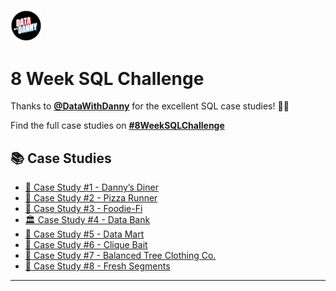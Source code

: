 <p align="left" width="100%">
    <img width="10%" src="./images/data-with-danny-logo.png">
</p>

# 8 Week SQL Challenge

Thanks to [**@DataWithDanny**](https://www.datawithdanny.com/) for the excellent SQL case studies! 👋🏻

Find the full case studies on [**#8WeekSQLChallenge**](https://8weeksqlchallenge.com/)

## :books: Case Studies

- [:ramen: Case Study #1 - Danny’s Diner](/Case-Study-1-Dannys-Diner/)
- [:pizza: Case Study #2 - Pizza Runner](/Case-Study-2-Pizza-Runner/)
- [:avocado: Case Study #3 - Foodie-Fi](/Case-Study-3-Foodie-Fi/)
- [:classical_building: Case Study #4 - Data Bank](/Case-Study-4-Data-Bank/)
- [:shopping_cart: Case Study #5 - Data Mart](/Case-Study-5-Data-Mart/)
- [:fishing_pole_and_fish: Case Study #6 - Clique Bait](/Case-Study-6-Clique-Bait/)
- [:shirt: Case Study #7 - Balanced Tree Clothing Co.](/Case-Study-7-Balanced-Tree-Clothing-Co/)
- [:orange: Case Study #8 - Fresh Segments](/Case-Study-8-Fresh-Segments/)

---
